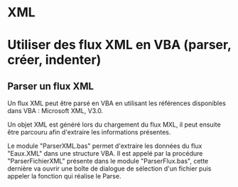 # XML
<h1>Utiliser des flux XML en VBA (parser, créer, indenter)</h1>

<h2>Parser un flux XML</h2>
<p>Un flux XML peut être parsé en VBA en utilisant les références disponibles dans VBA : Microsoft XML, V3.0.</p>
<p>Un objet XML est généré lors du chargement du flux MXL, il peut ensuite être parcouru afin d'extraire les informations présentes.</p>
<p>Le module "ParserXML.bas" permet d'extraire les données du flux "Eaux.XML" dans une structure VBA. Il est appelé par la procédure "ParserFichierXML" présente dans le module "ParserFlux.bas", cette dernière va ouvrir une boîte de dialogue de sélection d'un fichier puis appeler la fonction qui réalise le Parse.</p>
